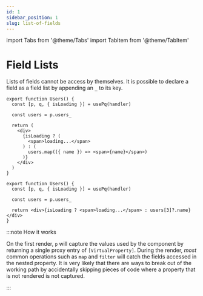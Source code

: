```yaml
---
id: 1
sidebar_position: 1
slug: list-of-fields
---
```


import Tabs from '@theme/Tabs'
import TabItem from '@theme/TabItem'

# Field Lists

Lists of fields cannot be access by themselves. It is possible to declare a field as a field list by appending an `_` to its key.

<Tabs>
<TabItem value="iterators" label="Iterators">

```tsx
export function Users() {
  const [p, q, { isLoading }] = usePq(handler)

  const users = p.users_

  return (
    <div>
      {isLoading ? (
        <span>loading...</span>
      ) : (
        users.map(({ name }) => <span>{name}</span>)
      )}
    </div>
  )
}
```

</TabItem>
<TabItem value="index" label="Index Access">

```tsx
export function Users() {
  const [p, q, { isLoading }] = usePq(handler)

  const users = p.users_

  return <div>{isLoading ? <span>loading...</span> : users[3]?.name}</div>
}
```

</TabItem>
</Tabs>

:::note How it works

On the first render, `p` will capture the values used by the component by returning a single proxy entry of `[VirtualProperty]`. During the render, _most_ common operations such as `map` and `filter` will catch the fields accessed in the nested property. It is very likely that there are ways to break out of the working path by accidentally skipping pieces of code where a property that is not rendered is not captured.

:::
